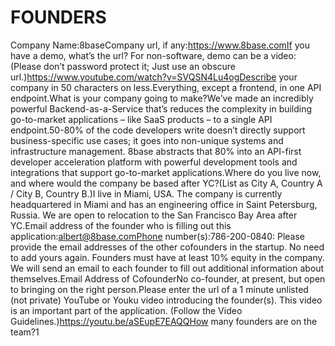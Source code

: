 # FOUNDERS

Company Name:8baseCompany url, if any:https://www.8base.comIf you have a demo, what’s the url? For non-software, demo can be a video:(Please don’t password protect it; Just use an obscure url.)https://www.youtube.com/watch?v=SVQSN4Lu4ogDescribe your company in 50 characters on less.Everything, except a frontend, in one API endpoint.What is your company going to make?We’ve made an incredibly powerful Backend-as-a-Service that’s reduces the complexity in building go-to-market applications – like SaaS products – to a single API endpoint.50-80% of the code developers write doesn’t directly support business-specific use cases; it goes into non-unique systems and infrastructure management. 8base abstracts that 80% into an API-first developer acceleration platform with powerful development tools and integrations that support go-to-market applications.Where do you live now, and where would the company be based after YC?(List as City A, Country A / City B, Country B.)I live in Miami, USA. The company is currently headquartered in Miami and has an engineering office in Saint Petersburg, Russia. We are open to relocation to the San Francisco Bay Area after YC.Email address of the founder who is filling out this application:albert@8base.comPhone number(s):786-200-0840: Please provide the email addresses of the other cofounders in the startup. No need to add yours again. Founders must have at least 10% equity in the company. We will send an email to each founder to fill out additional information about themselves.Email Address of CofounderNo co-founder, at present, but open to bringing on the right person.Please enter the url of a 1 minute unlisted (not private) YouTube or Youku video introducing the founder(s). This video is an important part of the application. (Follow the Video Guidelines.)https://youtu.be/aSEupE7EAQQHow many founders are on the team?1